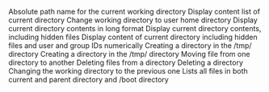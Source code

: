 Absolute path name for the current working directory
Display content list of current directory
Change working directory to user home directory
Display current directory contents in long format
Display current directory contents, including hidden files
Display content of current directory including hidden files and user and group IDs numerically
Creating a directory in the /tmp/ directory
Creating a directory in the /tmp/ directory
Moving file from one directory to another
Deleting files from a directory
Deleting a directory
Changing the working directory to the previous one
Lists all files in both current and parent directory and /boot directory
